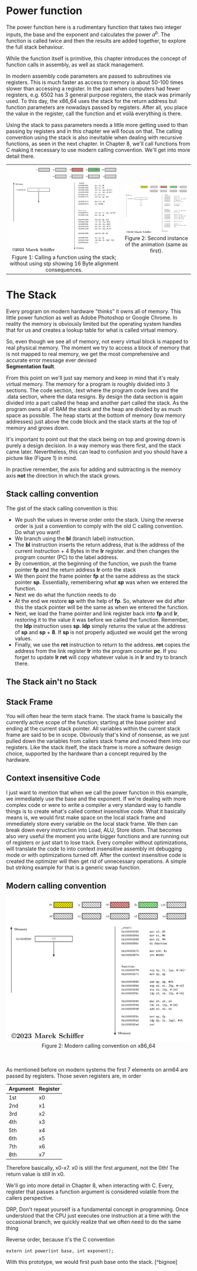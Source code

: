 # Power function
The power function here is a rudimentary function that takes two
integer inputs, the base and the exponent and calculates the power
$a^b$. The function is called twice and then the results are added 
together, to explore the full stack behaviour.

While the function itself is primitive, this chapter introduces
the concept of function calls in assembly, as well as stack management.

In modern assembly code parameters are passed to subroutines via registers.
This is much faster as access to memory is about 50-100 times slower than 
accessing a register. In the past when computers had fewer registers, e.g.
6502 has 3 general purpose registers, the stack was primarily used.
To this day, the x86_64 uses the stack for the return address but function
parameters are nowadays passed by registers. After all, you place the value
in the register, call the function and et voilà everything is there.

Using the stack to pass parameters needs a little more getting used to than
passing by registers and in this chapter we will focus on that. The calling
convention using the stack is also inevitable when dealing with recursive
functions, as seen in the next chapter. 
In Chapter 8, we'll call functions from C making it necessary 
to use modern calling convention. We'll get into more detail there. 

<table border="0" align="center">
  <tr>
    <td align="center">
      <img src="./.assets/2025-03-22_Marek_Schiffer_Animation_arm64_Stack_Retracted.gif" alt="Stack Animation arm_64" width="300"><br>
      <figcaption>Figure 1: Calling a function using the stack; without using stp showing 16 Byte alignment consequences.</figcaption>
    </td>
    <td align="center">
      <img src="./.assets/2025-03-22_Marek_Schiffer_Animation_arm64Stack_stp_Retracted.gif" alt="Stack Animation arm_64" width="300"><br>
      <figcaption>Figure 2: Second instance of the animation (same as first).</figcaption>
    </td>
  </tr>
</table>

# The Stack
Every program on modern hardware "thinks" it owns all of memory. This little
power function as well as Adobe Photoshop or Google Chrome. In reality
the memory is obviously limited but the operating system handles that
for us and creates a lookup table for what is called virtual memory.

So, even though we see all of memory, not every virtual block is mapped
to real physical memory. The moment we try to access a block of memory that is
not mapped to real memory, we get the most comprehensive and accurate error
message ever devised  
 **Segmentation fault**.

From this point on we'll just say memory and keep in mind that it's realy virtual memory.
The memory for a program is roughly divided into 3 sections. The code section,
.text where the program code lives and the .data section, where
the data resigns. By design the data section is again divided into
a part called the heap and another part called the stack. As the program
owns all of RAM the stack and the heap are divided by as much space as possible.
The heap starts at the bottom of memory (low memory addresses) just above the
code block and the stack starts at the top of memory and grows down. 

It's important to point out that the stack being on top and growing down is
purely a design decision. In a way memory was there first, and the stack came
later. Nevertheless, this can lead to confusion and you should have a picture
like (Figure 1) in mind. 

In practive remember, the axis for adding and subtracting is the memory axis __not__ 
the direction in which the stack grows.

## Stack calling convention
The gist of the stack calling convention is this:
 - We push the values in reverse order onto the stack. Using the 
   reverse order is just a convention to comply with the old C calling convention. 
   Do what you want!
 - We branch using the **bl** (branch label) instruction.
 - The **bl** instruction inserts the return address, that is the address
   of the current instruction + 4 Bytes in the **lr** register.
   and then changes the program counter (PC) to the label address.  
 - By convention, at the beginning of the function, we push the frame pointer **fp** and the return address **lr** onto the stack
 - We then point the frame pointer **fp** at the same address as the stack pointer **sp**.
   Essentially, remembering what **sp** was when we entered the function.
 - Next we do what the function needs to do
 - At the end we restore **sp** with the help of **fp**. So, whatever we did
   after this the stack pointer will be the same as when we entered the function.
 - Next, we load  the frame pointer and link register back into **fp** and **lr**, 
   restoring it to the value it was before we called the function. Remember, the **ldp** instruction 
   uses **sp**. **ldp** simply returns the value at the address of **sp** and **sp** + **8**.
   If **sp** is not properly adjusted we would get the wrong values.
 - Finally, we use the **ret** instruction to return to the address. **ret** copies the address from 
   the link register **lr** into the program counter **pc**. If you forget to update **lr**
   **ret** will copy whatever value is in **lr** and try to branch there.
## The Stack ain't no Stack

## Stack Frame
You will often hear the term stack frame. The stack frame is basically the currently
active scope of the function; starting at the base pointer and ending at the current
stack pointer. All variables within the current stack frame are said to be in scope.
Obviously that's kind of nonsense, as we just pulled down the variables from callers 
stack frame and moved them into our registers. Like the stack itself, the stack frame 
is more a software design choice, supported by the hardware than a concept required by 
the  hardware.

## Context insensitive Code
I just want to mention that when we call the power function in this example, we immediately
use the base and the exponent. If we're dealing with more complex code or were to write a compiler
a very standard way to handle things is to create what's called context insensitive code. 
What it basically means is, we would first make space on the local stack frame and immediately
store every variable on the local stack frame. We then can break down every instruction into
Load, ALU, Store idiom. That becomes also very useful the moment you write bigger functions and are 
running out of registers or just start to lose track. 
Every compiler without optimizations, will translate the code to into context insensitive assembly
int debugging mode or with optimizations turned off. After the context insensitive code is created
the optimizer will then get rid of unnecessary operations. A simple but  striking example for that 
is a generic swap function. 


## Modern calling convention
<div align="center">
   <img src="./.assets/2025-03-22_Marek_Schiffer_Animation_arm64_modern_calling_Convention.gif" alt="Graph modern calling convention x86_64" width="600">
   <div align ="center">
      <figcaption> Figure 2: Modern calling convention on x86_64 </figcaption>
   </div>
   <br> <br>
</div>

As mentioned before on modern systems the first 7 elements on arm64 are passed
by registers. Those seven registers are, in order

| Argument | Register |
|----------|----------|
| 1st      |    x0    |
| 2nd      |    x1    |
| 3rd      |    x2    |
| 4th      |    x3    |
| 5th      |    x4    |
| 6th      |    x5    |
| 7th      |    x6    |
| 8th      |    x7    |

Therefore basically, x0-x7. x0 is still the first argument, not the 0th! 
The return value is still in x0.

We'll go into more detail in Chapter 8, when interacting with C. 
Every, register that passes a function argument is considered volatile from the
callers perspective. 

DRP, Don't repeat yourself is a fundamental concept in programming.
Once understood that the CPU just executes one instruction at a time
with the occasional branch, we quickly realize that we often need
to do the same thing
[^1]:
Reverse order, because it's the C convention
```
extern int power(int base, int exponent);
```
With this prototype, we would first push base onto the stack.
[^bignoe]
